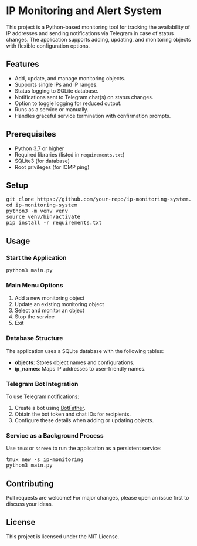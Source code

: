   <h1>IP Monitoring and Alert System</h1>

<p>This project is a Python-based monitoring tool for tracking the availability of IP addresses and sending notifications via Telegram in case of status changes. The application supports adding, updating, and monitoring objects with flexible configuration options.</p>

<h2>Features</h2>
<ul>
<li>Add, update, and manage monitoring objects.</li>
<li>Supports single IPs and IP ranges.</li>
<li>Status logging to SQLite database.</li>
<li>Notifications sent to Telegram chat(s) on status changes.</li>
<li>Option to toggle logging for reduced output.</li>
<li>Runs as a service or manually.</li>
<li>Handles graceful service termination with confirmation prompts.</li>
</ul>

<h2>Prerequisites</h2>
<ul>
<li>Python 3.7 or higher</li>
<li>Required libraries (listed in <code>requirements.txt</code>)</li>
<li>SQLite3 (for database)</li>
<li>Root privileges (for ICMP ping)</li>
</ul>

<h2>Setup</h2>
<pre>
git clone https://github.com/your-repo/ip-monitoring-system.git
cd ip-monitoring-system
python3 -m venv venv
source venv/bin/activate
pip install -r requirements.txt
</pre>

<h2>Usage</h2>
<h3>Start the Application</h3>
<pre>
python3 main.py
</pre>

<h3>Main Menu Options</h3>
<ol>
<li>Add a new monitoring object</li>
<li>Update an existing monitoring object</li>
<li>Select and monitor an object</li>
<li>Stop the service</li>
<li>Exit</li>
</ol>

<h3>Database Structure</h3>
<p>The application uses a SQLite database with the following tables:</p>
<ul>
<li><strong>objects</strong>: Stores object names and configurations.</li>
<li><strong>ip_names</strong>: Maps IP addresses to user-friendly names.</li>
</ul>

<h3>Telegram Bot Integration</h3>
<p>To use Telegram notifications:</p>
<ol>
<li>Create a bot using <a href="https://t.me/botfather">BotFather</a>.</li>
<li>Obtain the bot token and chat IDs for recipients.</li>
<li>Configure these details when adding or updating objects.</li>
</ol>

<h3>Service as a Background Process</h3>
<p>Use <code>tmux</code> or <code>screen</code> to run the application as a persistent service:</p>
<pre>
tmux new -s ip-monitoring
python3 main.py
</pre>

<h2>Contributing</h2>
<p>Pull requests are welcome! For major changes, please open an issue first to discuss your ideas.</p>

<h2>License</h2>
<p>This project is licensed under the MIT License.</p>
